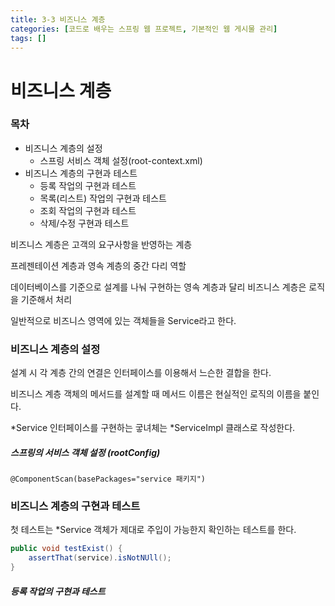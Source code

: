 ```yaml
---
title: 3-3 비즈니스 계층
categories: [코드로 배우는 스프링 웹 프로젝트, 기본적인 웹 게시물 관리]
tags: []
---
```




# 비즈니스 계층

### 목차

* 비즈니스 계층의 설정
  * 스프링 서비스 객체 설정(root-context.xml)
* 비즈니스 계층의 구현과 테스트
  * 등록 작업의 구현과 테스트
  * 목록(리스트) 작업의 구현과 테스트
  * 조회 작업의 구현과 테스트
  * 삭제/수정 구현과 테스트



비즈니스 계층은 고객의 요구사항을 반영하는 계층

프레젠테이션 계층과 영속 계층의 중간 다리 역할

데이터베이스를 기준으로 설계를 나눠 구현하는 영속 계층과 달리 비즈니스 계층은 로직을 기준해서 처리

일반적으로 비즈니스 영역에 있는 객체들을 Service라고 한다.



### 비즈니스 계층의 설정

설계 시 각 계층 간의 연결은 인터페이스를 이용해서 느슨한 결합을 한다.

비즈니스 계층 객체의 메서드를 설계할 때 메서드 이름은 현실적인 로직의 이름을 붙인다.

*Service 인터페이스를 구현하는 궇녀체는 *ServiceImpl 클래스로 작성한다.



##### 스프링의 서비스 객체 설정 (rootConfig)

```@ComponentScan(basePackages="service 패키지")```



### 비즈니스 계층의 구현과 테스트

첫 테스트는 *Service 객체가 제대로 주입이 가능한지 확인하는 테스트를 한다.

```java
public void testExist() {
    assertThat(service).isNotNUll();
}
```



##### 등록 작업의 구현과 테스트

